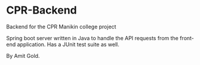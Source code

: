 # CPR-Backend

Backend for the CPR Manikin college project

Spring boot server written in Java to handle the API requests from the front-end application.
Has a JUnit test suite as well.

By Amit Gold.
